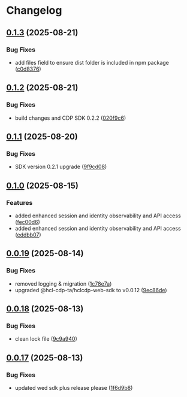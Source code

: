 # Changelog

## [0.1.3](https://github.com/HCL-CDP-TA/hclcdp-web-sdk-react/compare/v0.1.2...v0.1.3) (2025-08-21)


### Bug Fixes

* add files field to ensure dist folder is included in npm package ([c0d8376](https://github.com/HCL-CDP-TA/hclcdp-web-sdk-react/commit/c0d83763ea62a371df92418439af71d480a10ea5))

## [0.1.2](https://github.com/HCL-CDP-TA/hclcdp-web-sdk-react/compare/v0.1.1...v0.1.2) (2025-08-21)


### Bug Fixes

* build changes and CDP SDK 0.2.2 ([020f9c6](https://github.com/HCL-CDP-TA/hclcdp-web-sdk-react/commit/020f9c6a155ece5dfe00defe22f4f944a4127667))

## [0.1.1](https://github.com/HCL-CDP-TA/hclcdp-web-sdk-react/compare/v0.1.0...v0.1.1) (2025-08-20)


### Bug Fixes

* SDK version 0.2.1 upgrade ([9f9cd08](https://github.com/HCL-CDP-TA/hclcdp-web-sdk-react/commit/9f9cd08f526cce36e4df3c10f27db9b810f8a25b))

## [0.1.0](https://github.com/HCL-CDP-TA/hclcdp-web-sdk-react/compare/v0.0.19...v0.1.0) (2025-08-15)


### Features

* added enhanced session and identity observability and API access ([fec00d6](https://github.com/HCL-CDP-TA/hclcdp-web-sdk-react/commit/fec00d6a18a3e1731c7df4c5058d489dfe473e31))
* added enhanced session and identity observability and API access ([eddbb07](https://github.com/HCL-CDP-TA/hclcdp-web-sdk-react/commit/eddbb07326bebb59d03e4e8ea07cab802d04e835))

## [0.0.19](https://github.com/HCL-CDP-TA/hclcdp-web-sdk-react/compare/v0.0.18...v0.0.19) (2025-08-14)


### Bug Fixes

* removed logging & migration ([1c78e7a](https://github.com/HCL-CDP-TA/hclcdp-web-sdk-react/commit/1c78e7a8080b510ffd91209c4355f649303697bd))
* upgraded @hcl-cdp-ta/hclcdp-web-sdk to v0.0.12 ([9ec86de](https://github.com/HCL-CDP-TA/hclcdp-web-sdk-react/commit/9ec86de85f7a12e4716d943626cd38d4e2204bc6))

## [0.0.18](https://github.com/HCL-CDP-TA/hclcdp-web-sdk-react/compare/v0.0.17...v0.0.18) (2025-08-13)


### Bug Fixes

* clean lock file ([9c9a940](https://github.com/HCL-CDP-TA/hclcdp-web-sdk-react/commit/9c9a9400337ab315bfaaf754856a5d56d4929cfa))

## [0.0.17](https://github.com/HCL-CDP-TA/hclcdp-web-sdk-react/compare/v0.0.16...v0.0.17) (2025-08-13)


### Bug Fixes

* updated wed sdk plus release please ([1f6d9b8](https://github.com/HCL-CDP-TA/hclcdp-web-sdk-react/commit/1f6d9b8f96d03aa330a34ed174ded55f4c84156c))
